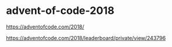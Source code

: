 # advent-of-code-2018

https://adventofcode.com/2018/

https://adventofcode.com/2018/leaderboard/private/view/243796
